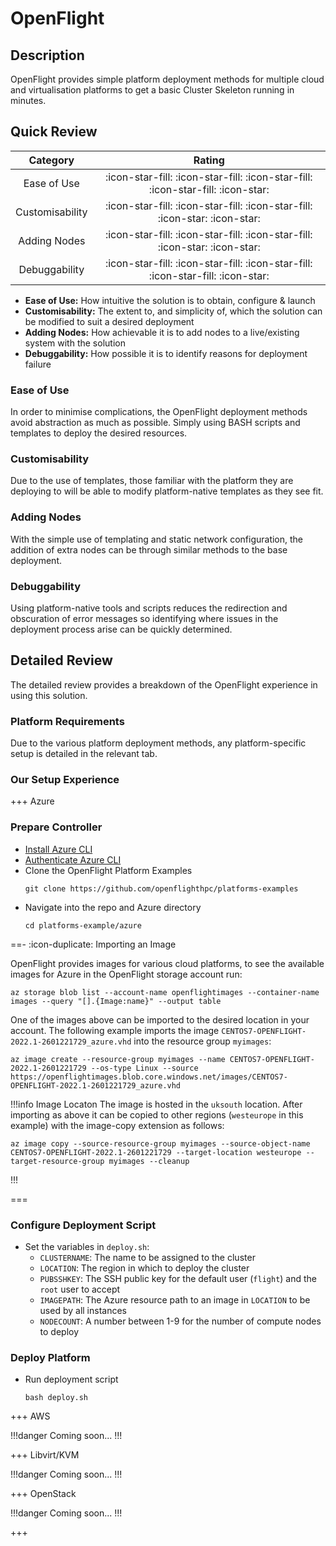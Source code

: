 # OpenFlight

## Description

OpenFlight provides simple platform deployment methods for multiple cloud and virtualisation platforms to get a basic Cluster Skeleton running in minutes.

## Quick Review

|    Category     |                                       Rating                                         |
| :-------------: | :----------------------------------------------------------------------------------: |
| Ease of Use     | :icon-star-fill: :icon-star-fill: :icon-star-fill: :icon-star-fill: :icon-star:      |
| Customisability | :icon-star-fill: :icon-star-fill: :icon-star-fill: :icon-star: :icon-star:           | 
| Adding Nodes    | :icon-star-fill: :icon-star-fill: :icon-star-fill: :icon-star: :icon-star:           |
| Debuggability   | :icon-star-fill: :icon-star-fill: :icon-star-fill: :icon-star-fill: :icon-star:      |


- **Ease of Use:** How intuitive the solution is to obtain, configure & launch
- **Customisability:** The extent to, and simplicity of, which the solution can be modified to suit a desired deployment
- **Adding Nodes:** How achievable it is to add nodes to a live/existing system with the solution
- **Debuggability:** How possible it is to identify reasons for deployment failure

### Ease of Use

In order to minimise complications, the OpenFlight deployment methods avoid abstraction as much as possible. Simply using BASH scripts and templates to deploy the desired resources.

### Customisability

Due to the use of templates, those familiar with the platform they are deploying to will be able to modify platform-native templates as they see fit.

### Adding Nodes

With the simple use of templating and static network configuration, the addition of extra nodes can be through similar methods to the base deployment.

### Debuggability

Using platform-native tools and scripts reduces the redirection and obscuration of error messages so identifying where issues in the deployment process arise can be quickly determined.

## Detailed Review

The detailed review provides a breakdown of the OpenFlight experience in using this solution.

### Platform Requirements

Due to the various platform deployment methods, any platform-specific setup is detailed in the relevant tab. 

### Our Setup Experience

+++ Azure

### Prepare Controller

- [Install Azure CLI](https://docs.microsoft.com/en-us/cli/azure/install-azure-cli-linux?pivots=dnf)
- [Authenticate Azure CLI](https://docs.microsoft.com/en-us/cli/azure/get-started-with-azure-cli#how-to-sign-into-the-azure-cli)
- Clone the OpenFlight Platform Examples
  ```shell
  git clone https://github.com/openflighthpc/platforms-examples
  ```
- Navigate into the repo and Azure directory
  ```shell
  cd platforms-example/azure
  ```

==- :icon-duplicate: Importing an Image

OpenFlight provides images for various cloud platforms, to see the available images for Azure in the OpenFlight storage account run:
```shell
az storage blob list --account-name openflightimages --container-name images --query "[].{Image:name}" --output table
```

One of the images above can be imported to the desired location in your account. The following example imports the image `CENTOS7-OPENFLIGHT-2022.1-2601221729_azure.vhd` into the resource group `myimages`:
```shell
az image create --resource-group myimages --name CENTOS7-OPENFLIGHT-2022.1-2601221729 --os-type Linux --source https://openflightimages.blob.core.windows.net/images/CENTOS7-OPENFLIGHT-2022.1-2601221729_azure.vhd
```

!!!info Image Locaton
The image is hosted in the `uksouth` location. After importing as above it can be copied to other regions (`westeurope` in this example) with the image-copy extension as follows:
```shell
az image copy --source-resource-group myimages --source-object-name CENTOS7-OPENFLIGHT-2022.1-2601221729 --target-location westeurope --target-resource-group myimages --cleanup
```
!!!

===

### Configure Deployment Script

- Set the variables in `deploy.sh`:
  - `CLUSTERNAME`: The name to be assigned to the cluster
  - `LOCATION`: The region in which to deploy the cluster
  - `PUBSSHKEY`: The SSH public key for the default user (`flight`) and the `root` user to accept
  - `IMAGEPATH`: The Azure resource path to an image in `LOCATION` to be used by all instances
  - `NODECOUNT`: A number between 1-9 for the number of compute nodes to deploy

### Deploy Platform

- Run deployment script
  ```shell
  bash deploy.sh
  ```

+++ AWS

!!!danger
Coming soon...
!!!

+++ Libvirt/KVM

!!!danger
Coming soon...
!!!

+++ OpenStack

!!!danger
Coming soon...
!!!

+++

